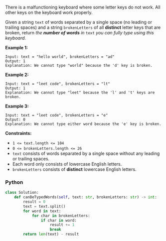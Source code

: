 There is a malfunctioning keyboard where some letter keys do not work. All other keys on the keyboard work properly.

Given a string  `text`  of words separated by a single space (no leading or trailing spaces) and a string  `brokenLetters`  of all  **distinct**  letter keys that are broken, return  _the  **number of words**  in_  `text`  _you can fully type using this keyboard_.

**Example 1:**
```
Input: text = "hello world", brokenLetters = "ad"
Output: 1
Explanation: We cannot type "world" because the 'd' key is broken.
```

**Example 2:**
```
Input: text = "leet code", brokenLetters = "lt"
Output: 1
Explanation: We cannot type "leet" because the 'l' and 't' keys are broken.
```

**Example 3:**
```
Input: text = "leet code", brokenLetters = "e"
Output: 0
Explanation: We cannot type either word because the 'e' key is broken.
```

**Constraints:**

-   `1 <= text.length <= 104`
-   `0 <= brokenLetters.length <= 26`
-   `text`  consists of words separated by a single space without any leading or trailing spaces.
-   Each word only consists of lowercase English letters.
-   `brokenLetters`  consists of  **distinct**  lowercase English letters.


### Python
```python
class Solution:
    def canBeTypedWords(self, text: str, brokenLetters: str) -> int:
        result = 0
        text = text.split()
        for word in text:
            for char in brokenLetters:
                if char in word:
                    result += 1
                    break
        return len(text) - result
```